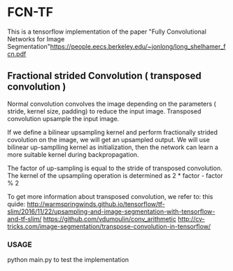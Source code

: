 # FCN-TF

This is a tensorflow implementation of the paper "Fully Convolutional Networks for Image Segmentation"<https://people.eecs.berkeley.edu/~jonlong/long_shelhamer_fcn.pdf>



## Fractional strided Convolution ( transposed convolution )

Normal convolution convolves the image depending on the parameters ( stride, kernel size, padding) to reduce the input image. 
Transposed convolution upsample the input image. 

If we define a bilinear upsampling kernel and perform fractionally strided covolution on the image, we will get an upsampled output. We will use bilinear up-samplling kernel as initialization, then the network can learn a more suitable kernel during backpropagation.

The factor of up-sampling is equal to the stride of transposed convolution. The kernel of the upsampling operation is determined as  2 * factor - factor % 2 

To get more information about transposed convolution, we refer to: this quide: 
<http://warmspringwinds.github.io/tensorflow/tf-slim/2016/11/22/upsampling-and-image-segmentation-with-tensorflow-and-tf-slim/>
<https://github.com/vdumoulin/conv_arithmetic>
<http://cv-tricks.com/image-segmentation/transpose-convolution-in-tensorflow/>

### USAGE 
python main.py to test the implementation